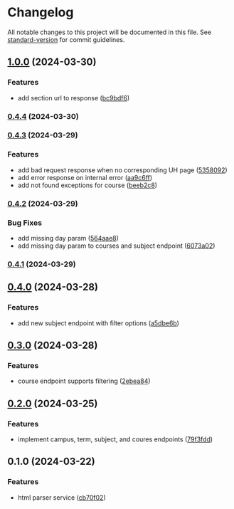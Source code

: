# Changelog

All notable changes to this project will be documented in this file. See [standard-version](https://github.com/conventional-changelog/standard-version) for commit guidelines.

## [1.0.0](https://github.com/dlg1206/rainbows-api/compare/v0.4.4...v1.0.0) (2024-03-30)


### Features

* add section url to response ([bc9bdf6](https://github.com/dlg1206/rainbows-api/commit/bc9bdf65f871a0112b8a574d060faab8ddf16cde))

### [0.4.4](https://github.com/dlg1206/rainbows-api/compare/v0.4.3...v0.4.4) (2024-03-30)

### [0.4.3](https://github.com/dlg1206/rainbows-api/compare/v0.4.2...v0.4.3) (2024-03-29)


### Features

* add bad request response when no corresponding UH page ([5358092](https://github.com/dlg1206/rainbows-api/commit/5358092df28c781166545999da8c85f548990b30))
* add error response on internal error ([aa9c6ff](https://github.com/dlg1206/rainbows-api/commit/aa9c6ff0973803b29b5c17602d09a667c8279e73))
* add not found exceptions for course ([beeb2c8](https://github.com/dlg1206/rainbows-api/commit/beeb2c86374d018c68514afff2b6bd213d0d04b9))

### [0.4.2](https://github.com/dlg1206/rainbows-api/compare/v0.4.1...v0.4.2) (2024-03-29)


### Bug Fixes

* add missing day param ([564aae8](https://github.com/dlg1206/rainbows-api/commit/564aae835e46f710d0aa18b588274585e7f53ca3))
* add missing day param to courses and subject endpoint ([6073a02](https://github.com/dlg1206/rainbows-api/commit/6073a02ed31283114f335a9c39760c366797fdd6))

### [0.4.1](https://github.com/dlg1206/rainbows-api/compare/v0.4.0...v0.4.1) (2024-03-29)

## [0.4.0](https://github.com/dlg1206/rainbows-api/compare/v0.3.0...v0.4.0) (2024-03-28)


### Features

* add new subject endpoint with filter options ([a5dbe6b](https://github.com/dlg1206/rainbows-api/commit/a5dbe6b5eed8ce09c47a8da15207b359edb7f2a7))

## [0.3.0](https://github.com/dlg1206/rainbows-api/compare/v0.2.0...v0.3.0) (2024-03-28)


### Features

* course endpoint supports filtering ([2ebea84](https://github.com/dlg1206/rainbows-api/commit/2ebea84a49281b0f441b3d3345b8771455021c00))

## [0.2.0](https://github.com/dlg1206/rainbows-api/compare/v0.1.0...v0.2.0) (2024-03-25)


### Features

* implement campus, term, subject, and coures endpoints ([79f3fdd](https://github.com/dlg1206/rainbows-api/commit/79f3fdd4d6550d92346eb757a4ae02b11905bfed))

## 0.1.0 (2024-03-22)


### Features

* html parser service ([cb70f02](https://github.com/dlg1206/rainbows-api/commit/cb70f02447ed7ceea734b28463cc3bc995441c1d))
